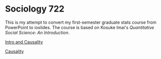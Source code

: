 # Sociology 722

This is my attempt to convert my first-semester graduate stats course from PowerPoint to ioslides. 
The course is based on Kosuke Imai's *Quantitative Social Science: An Introduction*.


[Intro and Causality](http://vaiseys.github.io/soc722/slides/intro_and_causality/intro_and_causality.html)

[Causality](http://vaiseys.github.io/soc722/slides/causality/causality.html)
